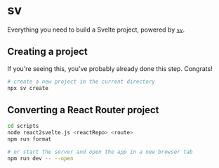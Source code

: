 # sv

Everything you need to build a Svelte project, powered by [`sv`](https://github.com/sveltejs/cli).

## Creating a project

If you're seeing this, you've probably already done this step. Congrats!

```bash
# create a new project in the current directory
npx sv create
```

## Converting a React Router project

```bash
cd scripts
node react2svelte.js <reactRepo> <route>
npm run format

# or start the server and open the app in a new browser tab
npm run dev -- --open
```
